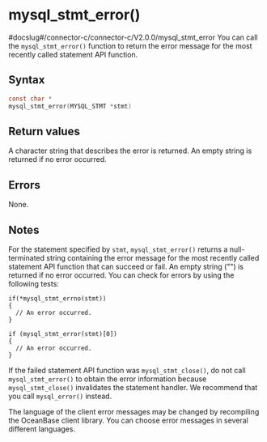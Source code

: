 mysql_stmt_error()
=======================================
#docslug#/connector-c/connector-c/V2.0.0/mysql_stmt_error
You can call the `mysql_stmt_error()` function to return the error message for the most recently called statement API function.

Syntax
---------------------------

```c
const char *
mysql_stmt_error(MYSQL_STMT *stmt)
```



Return values
----------------------------------

A character string that describes the error is returned. An empty string is returned if no error occurred.

Errors
---------------------------

None.

Notes
--------------------------

For the statement specified by `stmt`, `mysql_stmt_error()` returns a null-terminated string containing the error message for the most recently called statement API function that can succeed or fail. An empty string ("") is returned if no error occurred. You can check for errors by using the following tests:

```unknow
if(*mysql_stmt_errno(stmt))
{
  // An error occurred.
}

if (mysql_stmt_error(stmt)[0])
{
  // An error occurred.
}
```



If the failed statement API function was `mysql_stmt_close()`, do not call `mysql_stmt_error()` to obtain the error information because `mysql_stmt_close()` invalidates the statement handler. We recommend that you call `mysql_error()` instead.

The language of the client error messages may be changed by recompiling the OceanBase client library. You can choose error messages in several different languages.
